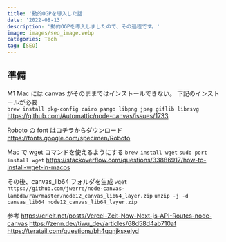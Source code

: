 ```yaml
---
title: '動的OGPを導入した話'
date: '2022-08-13'
description: '動的OGPを導入しましたので、その過程です。'
image: images/seo_image.webp
categories: Tech
tag: [SEO]
---
```


## 準備

M1 Mac には canvas がそのままではインストールできない。
下記のインストールが必要  
`brew install pkg-config cairo pango libpng jpeg giflib librsvg`  
https://github.com/Automattic/node-canvas/issues/1733

Roboto の font はコチラからダウンロード
https://fonts.google.com/specimen/Roboto

Mac で wget コマンドを使えるようにする
`brew install wget`
`sudo port install wget`
https://stackoverflow.com/questions/33886917/how-to-install-wget-in-macos

その後、canvas_lib64 フォルダを生成
`wget https://github.com/jwerre/node-canvas-lambda/raw/master/node12_canvas_lib64_layer.zip`
`unzip -j -d canvas_lib64 node12_canvas_lib64_layer.zip`

参考
https://crieit.net/posts/Vercel-Zeit-Now-Next-js-API-Routes-node-canvas
https://zenn.dev/tiwu_dev/articles/68d58d4ab710af
https://teratail.com/questions/bh4qqnjksxelyd
